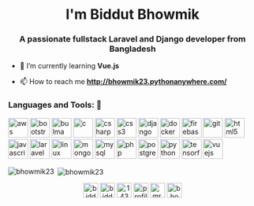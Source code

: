 <h1 align="center">I'm Biddut Bhowmik</h1>
<h3 align="center">A passionate fullstack Laravel and Django developer from Bangladesh</h3>

- 🌱 I’m currently learning **Vue.js**

- 📫 How to reach me **http://bhowmik23.pythonanywhere.com/**

### Languages and Tools: 🚀
<p align="left"><img src="https://devicons.github.io/devicon/devicon.git/icons/amazonwebservices/amazonwebservices-original-wordmark.svg" alt="aws" width="40" height="40"/> <img src="https://devicons.github.io/devicon/devicon.git/icons/bootstrap/bootstrap-plain.svg" alt="bootstrap" width="40" height="40"/> <img src="https://raw.githubusercontent.com/gilbarbara/logos/804dc257b59e144eaca5bc6ffd16949752c6f789/logos/bulma.svg" alt="bulma" width="40" height="40"/> <img src="https://devicons.github.io/devicon/devicon.git/icons/c/c-original.svg" alt="c" width="40" height="40"/> <img src="https://devicons.github.io/devicon/devicon.git/icons/csharp/csharp-original.svg" alt="csharp" width="40" height="40"/> <img src="https://devicons.github.io/devicon/devicon.git/icons/css3/css3-original-wordmark.svg" alt="css3" width="40" height="40"/> <img src="https://devicons.github.io/devicon/devicon.git/icons/django/django-original.svg" alt="django" width="40" height="40"/> <img src="https://devicons.github.io/devicon/devicon.git/icons/docker/docker-original-wordmark.svg" alt="docker" width="40" height="40"/> <img src="https://www.vectorlogo.zone/logos/firebase/firebase-icon.svg" alt="firebase" width="40" height="40"/> <img src="https://www.vectorlogo.zone/logos/git-scm/git-scm-icon.svg" alt="git" width="40" height="40"/> <img src="https://devicons.github.io/devicon/devicon.git/icons/html5/html5-original-wordmark.svg" alt="html5" width="40" height="40"/> <img src="https://devicons.github.io/devicon/devicon.git/icons/javascript/javascript-original.svg" alt="javascript" width="40" height="40"/> <img src="https://devicons.github.io/devicon/devicon.git/icons/laravel/laravel-plain-wordmark.svg" alt="laravel" width="40" height="40"/> <img src="https://devicons.github.io/devicon/devicon.git/icons/linux/linux-original.svg" alt="linux" width="40" height="40"/> <img src="https://devicons.github.io/devicon/devicon.git/icons/mongodb/mongodb-original-wordmark.svg" alt="mongodb" width="40" height="40"/> <img src="https://devicons.github.io/devicon/devicon.git/icons/mysql/mysql-original-wordmark.svg" alt="mysql" width="40" height="40"/> <img src="https://devicons.github.io/devicon/devicon.git/icons/php/php-original.svg" alt="php" width="40" height="40"/> <img src="https://devicons.github.io/devicon/devicon.git/icons/postgresql/postgresql-original-wordmark.svg" alt="postgresql" width="40" height="40"/> <img src="https://devicons.github.io/devicon/devicon.git/icons/python/python-original.svg" alt="python" width="40" height="40"/> <img src="https://www.vectorlogo.zone/logos/tensorflow/tensorflow-icon.svg" alt="tensorflow" width="40" height="40"/> <img src="https://devicons.github.io/devicon/devicon.git/icons/vuejs/vuejs-original-wordmark.svg" alt="vuejs" width="40" height="40"/></p>

<p><img align="left" src="https://github-readme-stats.vercel.app/api/top-langs/?username=bhowmik23&layout=compact" alt="bhowmik23" /></p>

<p>&nbsp;<img align="center" src="https://github-readme-stats.vercel.app/api?username=bhowmik23&show_icons=true" alt="bhowmik23" /></p>

<p align="center">
<a href="https://twitter.com/biddutbhowmik1" target="blank"><img align="center" src="https://cdn.jsdelivr.net/npm/simple-icons@3.0.1/icons/twitter.svg" alt="biddutbhowmik1" height="30" width="30" /></a>
<a href="https://linkedin.com/in/biddut-bhowmik-8b0b6b172" target="blank"><img align="center" src="https://cdn.jsdelivr.net/npm/simple-icons@3.0.1/icons/linkedin.svg" alt="biddut-bhowmik-8b0b6b172" height="30" width="30" /></a>
<a href="https://stackoverflow.com/users/14326519" target="blank"><img align="center" src="https://cdn.jsdelivr.net/npm/simple-icons@3.0.1/icons/stackoverflow.svg" alt="14326519" height="30" width="30" /></a>
<a href="https://fb.com/profile.php?id=100011195776880" target="blank"><img align="center" src="https://cdn.jsdelivr.net/npm/simple-icons@3.0.1/icons/facebook.svg" alt="profile.php?id=100011195776880" height="30" width="30" /></a>
<a href="https://instagram.com/mr.bhowmik23" target="blank"><img align="center" src="https://cdn.jsdelivr.net/npm/simple-icons@3.0.1/icons/instagram.svg" alt="mr.bhowmik23" height="30" width="30" /></a>
<a href="https://www.hackerrank.com/bhowmikbiddutub" target="blank"><img align="center" src="https://cdn.jsdelivr.net/npm/simple-icons@3.0.1/icons/hackerrank.svg" alt="bhowmikbiddutub" height="30" width="30" /></a>
</p>
